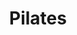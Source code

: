 ---
title: "Pilates"
event_day: "friday"
start_time: 2017-08-01T09:30:00Z
end_time: 2017-08-01T10:30:00Z
level: "Mixed Ability"
associate: "Hazel"
price: "£10 (£8 block booking)"
room: "Studio"
term: "Term time only"
---